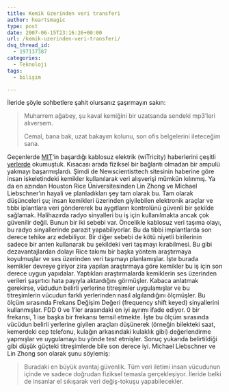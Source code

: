 ```yaml
---
title: Kemik üzerinden veri transferi
author: heartsmagic
type: post
date: 2007-06-15T23:16:26+00:00
url: /kemik-uzerinden-veri-transferi/
dsq_thread_id:
  - 197137387
categories:
  - Teknoloji
tags:
  - bilişim

---
```

İleride şöyle sohbetlere şahit olursanız şaşırmayın sakın:

> Muharrem ağabey, şu kaval kemiğini bir uzatsanda sendeki mp3&#8217;leri alıversem.
> 
> Cemal, bana bak, uzat bakayım kolunu, son ofis belgelerini ileteceğim sana.

Geçenlerde <a href="http://mit.edu/" target="_blank">MIT</a>&#8216;in başardığı kablosuz elektrik (wiTricity) haberlerini çeşitli <a href="http://news.google.com/news?hl=en&ned=us&q=witricity&btnG=Search+News" target="_blank">yerlerde</a> okumuştuk. Kısacası arada fiziksel bir bağlantı olmadan bir ampulü yakmayı başarmışlardı. Şimdi de Newscientisttech sitesinin haberine göre insan iskeletindeki kemikler kullanılarak veri alışverişi mümkün kılınmış. Ya da en azından Houston Rice Üniversitesinden Lin Zhong ve Michael Liebschner&#8217;ın hayali ve planladıkları şey tam olarak bu. Tam olarak düşünceleri şu; insan kemikleri üzerinden giyilebilen elektronik araçlar ve tıbbi iplantlara veri göndererek bu aygıtların kontrolünü güvenli bir şekilde sağlamak. Halihazırda radyo sinyalleri bu iş için kullanılmakta ancak çok güvenilir değil. Bunun bir iki sebebi var. Öncelikle kablosuz veri taşıma olayı, bu radyo sinyallerinde parazit yapabiliyorlar. Bu da tibbi implantlarda son derece tehike arz edebiliyor. Bir diğer sebebi de kötü niyetli birilerinin sadece bir anten kullanarak bu şekildeki veri taşımayı kırabilmesi. Bu gibi dezavantajlardan dolayı Rice takımı bir başka yöntem araştırmaya koyulmuşlar ve ses üzerinden veri taşımayı planlamışlar. İşte burada kemikler devreye giriyor zira yapılan araştırmaya göre kemikler bu iş için son derece uygun yapıdalar. Yaptıkları araştırmalarda kemiklerin ses üzerinden verileri şaşırtıcı hata payıyla aktardığını görmüşler. Kabaca anlatmak gerekirse, vüdudun belirli yerlerine titreşimler uygulamışlar ve bu titreşimlerin vücudun farklı yerlerinden nasıl algılandığını ölçmüşler. Bu ölçüm sırasında Frekans Değişim Değeri (frequency shift keyed) sinyallerini kullanmışlar. FDD 0 ve 1&#8217;ler arasındaki en iyi ayrımı ifade ediyor. 0 bir frekansı, 1 ise başka bir frekansı temsil etmekte. İşte bu ölçüm sırasında vücüdun belirli yerlerine giyilen araçları düşünerek (örneğin bilekteki saat, kemerdeki cep telefonu, kulağın arkasındaki kulaklık gibi) değerlendirme yapmışlar ve uygulamayı bu yönde test etmişler. Sonuç yukarıda belirtildiği gibi düşük güçteki titreşimlerde bile son derece iyi. Michael Liebschner ve Lin Zhong son olarak şunu söylemiş:

> Buradaki en büyük avantaj güvenlik. Tüm veri iletimi insan vücudunun içinde ve sadece doğrudan fiziksel temasla gerçekleşiyor. İleride belki de insanlar el sıkışarak veri değiş-tokuşu yapabilecekler.